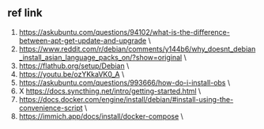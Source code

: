 ## ref link
1. https://askubuntu.com/questions/94102/what-is-the-difference-between-apt-get-update-and-upgrade \
2. https://www.reddit.com/r/debian/comments/y144b6/why_doesnt_debian_install_asian_language_packs_on/?show=original \
3. https://flathub.org/setup/Debian \
4. https://youtu.be/ozYKkaVK0_A \
5. https://askubuntu.com/questions/993666/how-do-i-install-obs \
6. X https://docs.syncthing.net/intro/getting-started.html \
7. https://docs.docker.com/engine/install/debian/#install-using-the-convenience-script \
8. https://immich.app/docs/install/docker-compose \
